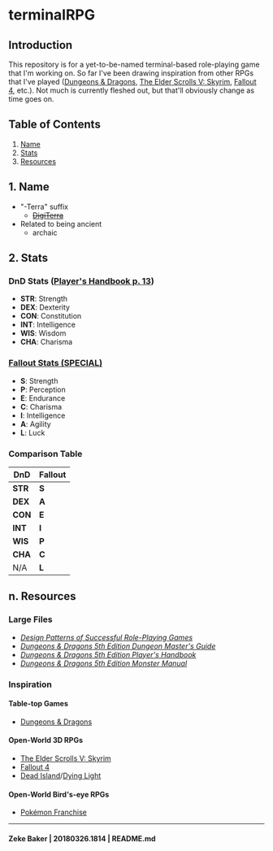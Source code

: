 # terminalRPG

## Introduction

This repository is for a yet-to-be-named terminal-based role-playing game that I'm working on. So far I've been drawing inspiration from other RPGs that I've played ([Dungeons & Dragons](http://dnd.wizards.com/), [The Elder Scrolls V: Skyrim](https://elderscrolls.bethesda.net/en/skyrim?), [Fallout 4](https://fallout.bethesda.net/games/fallout-4), etc.). Not much is currently fleshed out, but that'll obviously change as time goes on.

## Table of Contents
1. [Name](#1-name)
2. [Stats](#2-stats)
2. [Resources](#n-resources)

## 1. Name
* "-Terra" suffix
	* [~~DigiTerra~~](digiterragroup.com)
* Related to being ancient
	* archaic

## 2. Stats

### DnD Stats ([Player's Handbook p. 13](https://drive.google.com/open?id=16E2w_vKCj2yp5DwMmjvi1eVVP-Juxukj))
* **STR**: Strength
* **DEX**: Dexterity
* **CON**: Constitution
* **INT**: Intelligence
* **WIS**: Wisdom
* **CHA**: Charisma

### [Fallout Stats (**SPECIAL**)](http://fallout.wikia.com/wiki/Primary_statistic)
* **S**: Strength
* **P**: Perception
* **E**: Endurance
* **C**: Charisma
* **I**: Intelligence
* **A**: Agility
* **L**: Luck

### Comparison Table

DnD     | Fallout
---     | ---
**STR** | **S**
**DEX** | **A**
**CON** | **E**
**INT** | **I**
**WIS** | **P**
**CHA** | **C**
N/A     | **L**

## n. Resources

### Large Files
* [*Design Patterns of Successful Role-Playing Games*](https://drive.google.com/open?id=1gJc_lOADHFmhlhHMv9PMv5Tr--5MDmGN)
* [*Dungeons & Dragons 5th Edition Dungeon Master's Guide*](https://drive.google.com/open?id=1V9Qw_3Z1JAG6Zx_NsEKYCQiMBbbDJw_H)
* [*Dungeons & Dragons 5th Edition Player's Handbook*](https://drive.google.com/open?id=16E2w_vKCj2yp5DwMmjvi1eVVP-Juxukj)
* [*Dungeons & Dragons 5th Edition Monster Manual*](https://drive.google.com/open?id=1xaYBalD5_XE_pcFNkwBWYf7aaPfZT3sx)

### Inspiration

#### Table-top Games
* [Dungeons & Dragons](http://dnd.wizards.com/)

#### Open-World 3D RPGs
* [The Elder Scrolls V: Skyrim](https://elderscrolls.bethesda.net/en/skyrim?)
* [Fallout 4](https://fallout.bethesda.net/games/fallout-4)
* [Dead Island](https://deadisland.deepsilver.com/us/dide_us.html)/[Dying Light](https://dyinglightgame.com/)

#### Open-World Bird's-eye RPGs
* [Pokémon Franchise](https://www.pokemon.com/us/)

---

#### Zeke Baker | 20180326.1814 | README.md